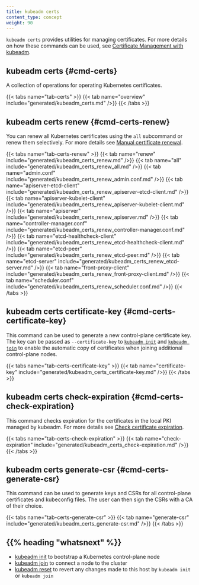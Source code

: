 ```yaml
---
title: kubeadm certs
content_type: concept
weight: 90
---
```


`kubeadm certs` provides utilities for managing certificates.
For more details on how these commands can be used, see
[Certificate Management with kubeadm](/docs/tasks/administer-cluster/kubeadm/kubeadm-certs/).

## kubeadm certs {#cmd-certs}

A collection of operations for operating Kubernetes certificates.

{{< tabs name="tab-certs" >}}
{{< tab name="overview" include="generated/kubeadm_certs.md" />}}
{{< /tabs >}}

## kubeadm certs renew {#cmd-certs-renew}

You can renew all Kubernetes certificates using the `all` subcommand or renew them selectively.
For more details see [Manual certificate renewal](/docs/tasks/administer-cluster/kubeadm/kubeadm-certs/#manual-certificate-renewal).

{{< tabs name="tab-certs-renew" >}}
{{< tab name="renew" include="generated/kubeadm_certs_renew.md" />}}
{{< tab name="all" include="generated/kubeadm_certs_renew_all.md" />}}
{{< tab name="admin.conf" include="generated/kubeadm_certs_renew_admin.conf.md" />}}
{{< tab name="apiserver-etcd-client" include="generated/kubeadm_certs_renew_apiserver-etcd-client.md" />}}
{{< tab name="apiserver-kubelet-client" include="generated/kubeadm_certs_renew_apiserver-kubelet-client.md" />}}
{{< tab name="apiserver" include="generated/kubeadm_certs_renew_apiserver.md" />}}
{{< tab name="controller-manager.conf" include="generated/kubeadm_certs_renew_controller-manager.conf.md" />}}
{{< tab name="etcd-healthcheck-client" include="generated/kubeadm_certs_renew_etcd-healthcheck-client.md" />}}
{{< tab name="etcd-peer" include="generated/kubeadm_certs_renew_etcd-peer.md" />}}
{{< tab name="etcd-server" include="generated/kubeadm_certs_renew_etcd-server.md" />}}
{{< tab name="front-proxy-client" include="generated/kubeadm_certs_renew_front-proxy-client.md" />}}
{{< tab name="scheduler.conf" include="generated/kubeadm_certs_renew_scheduler.conf.md" />}}
{{< /tabs >}}

## kubeadm certs certificate-key {#cmd-certs-certificate-key}

This command can be used to generate a new control-plane certificate key.
The key can be passed as `--certificate-key` to [`kubeadm init`](/docs/reference/setup-tools/kubeadm/kubeadm-init)
and [`kubeadm join`](/docs/reference/setup-tools/kubeadm/kubeadm-join)
to enable the automatic copy of certificates when joining additional control-plane nodes.

{{< tabs name="tab-certs-certificate-key" >}}
{{< tab name="certificate-key" include="generated/kubeadm_certs_certificate-key.md" />}}
{{< /tabs >}}

## kubeadm certs check-expiration {#cmd-certs-check-expiration}

This command checks expiration for the certificates in the local PKI managed by kubeadm.
For more details see
[Check certificate expiration](/docs/tasks/administer-cluster/kubeadm/kubeadm-certs/#check-certificate-expiration).

{{< tabs name="tab-certs-check-expiration" >}}
{{< tab name="check-expiration" include="generated/kubeadm_certs_check-expiration.md" />}}
{{< /tabs >}}

## kubeadm certs generate-csr {#cmd-certs-generate-csr}

This command can be used to generate keys and CSRs for all control-plane certificates and kubeconfig files.
The user can then sign the CSRs with a CA of their choice.

{{< tabs name="tab-certs-generate-csr" >}}
{{< tab name="generate-csr" include="generated/kubeadm_certs_generate-csr.md" />}}
{{< /tabs >}}

## {{% heading "whatsnext" %}}

- [kubeadm init](/docs/reference/setup-tools/kubeadm/kubeadm-init/) to bootstrap a Kubernetes control-plane node
- [kubeadm join](/docs/reference/setup-tools/kubeadm/kubeadm-join/) to connect a node to the cluster
- [kubeadm reset](/docs/reference/setup-tools/kubeadm/kubeadm-reset/) to revert any changes made to this host by `kubeadm init` or `kubeadm join`
